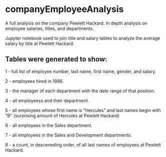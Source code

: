 # companyEmployeeAnalysis

A full analysis on the company Pewlett Hackard. In depth analysis on employee salaries, titles, and departments.

Jupyter notebook used to join title and salary tables to analyze the average salary by title at Pewlett Hackard.

## Tables were generated to show:
1 - full list of employee number, last name, first name, gender, and salary.

2 - employees hired in 1986.

3 - the manager of each department with the date range of that position.

4 - all employeess and their department.

5 - all employees whose first name is "Hercules" and last names begin with "B" (surprising amount of Hercules at Pewlett Hackard)

6 - all employees in the Sales department.

7 - all employees in the Sales and Development departments.

8 - a count, in desceneding order, of all last names of employees at Pewlett Hackard.
